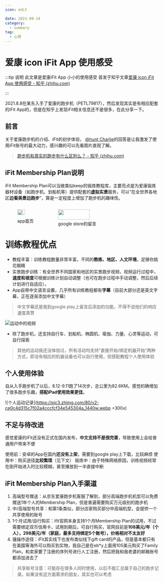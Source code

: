 ```yaml
---
icon: edit

date: 2021-09-14
category:
  - summary
tag:
  - 心得
---
```

# 爱康 icon iFit App 使用感受

:::tip 说明
此文章是爱康iFit App 小小的使用感受
首发于知乎文章[爱康 icon iFit App 使用感受 - 知乎 (zhihu.com)](https://zhuanlan.zhihu.com/p/410272516)


:::

2021.8.8在某东入手了爱康的跑步机（PETL79817），然后发现其实是有相应配套的iFit App的，但是在知乎上发现iFit相关信息还不是很多，在此分享一下。

## 前言

关于爱康跑步机的介绍、iFit的初步体验， [@hunt Charlie](https://www.zhihu.com/people/hunt-charlie)的回答是让我激发了使用iFit账号的最大动力，感兴趣的可以先看图片直观了解。

>[跑步机和真实的跑步有什么区别么？ - 知乎 (zhihu.com)](https://www.zhihu.com/question/34137773/answer/1607403104)



## iFit Membership Plan说明

iFit Membership Plan可以当做类似keep的锻炼教程库，主要亮点是为爱康锻炼器材设备（如跑步机、划船机等）提供配套的**虚拟实景**服务，可以“在全世界各地区**边看美景边跑步**”，算是一定程度上增加了跑步机的趣味性。

<div style="display: flex;">
  <figure>
    <img src="https://pic2.zhimg.com/v2-2318029c01f7012bbedccb6249db163d_r.jpg" style="width: 68%;" />
    <figcaption>app首页</figcaption>
  </figure>
  <figure>
    <img src="https://pic4.zhimg.com/80/v2-04e0edcb554c10744ba7d504579fd9b3_1440w.webp" style="width: 91%;" />
    <figcaption>google store的留言</figcaption>
  </figure>
</div>

# 训练教程优点

- 教程丰富：训练教程数量非常丰富，不同的**教练、地区、人文环境**，足够你挑花眼睛
- 实景跑步训练：有全世界不同国家和地区的实景跑步视频，视频运行过程中，**速度和坡度**可根据训练计划自动调整（也可在跑步过程中手动调整，然后后续计划进行自适应）。
- App自带中文语言设置，几乎所有训练教程都有**字幕**（目前大部分还是英文字幕，正在逐渐添加中文字幕）
> 中文字幕还是我到google play上留言后添加的功能，不得不说他们的响应速度真赞

![运动中的视频](https://pic1.zhimg.com/80/v2-c72192fd6abb2a9be4dd4227d52e8cec_1440w.webp)

- 除了跑步机，还支持自行车、划船机、椭圆机、瑜伽、力量、心灵等运动，可自行探索
>其他的运动我还没体验过，所有活动均支持”直接开始/绑定机器开始“两种方式，即没有相应的机器设备也可以自行使用，但搭配教程个人使用体验

## 个人使用体验
自从入手跑步机了以后，8.12-9.11跑了14次步，总公里为82.6KM。感觉的确增加了很多跑步乐趣，**搭配iPad使用效果更佳**。

![个人运动记录](https://pic3.zhimg.com/80/v2-ce0c4d315c7f02a4cccfcf34e545304a_1440w.webp =300x)

## 不足与待改进

感觉爱康的iFit还没有正式在国内发布，**中文支持不是很完善**，导致使用上会给普通用户带来不便

使用前：安卓的App在国内**还没有上架**，需要到google play上下载，比较麻烦
使用中：购买途径**比较繁琐**（见下文）
锻炼中：由于特殊网络原因，训练视频经常在刚开始进入时比较模糊，甚至播放到一半直接中断

## iFit Membership Plan入手渠道

1. 高端型号赠送：从京东爱康跑步机客服了解到，部分高端跑步机机型可以免费赠送1年个人的Membership Plan，但是普遍需要购买万元级别的跑步机
2. 中/高端型号共享：和第1条类似，部分店家购买部分中高端机型，会提供一个共享使用的账号
3. 1个月试用/自行购买：ifit官网本身支持1个月Membership Plan的试用，不过需要绑定双币信用卡，试用到期后，可自行购买，官网目前是**108美元/年（个人），298美元/年（家庭，最多支持绑定5个账号），价格相对不太友好**
4. 骚操作途径：iFit其实线下也发布类似线下gift card的产品，但是基本都只有在美国等海外可以购买到实物，我自己是在eb*y上面用105美元购买了Family Plan，和卖家要了注册的序列号进行人工注册，然后把我和我老婆的邮箱账号都添加进去了
>共享账号注意：可能存在很多人同时使用，以后不能汇总属于自己的跑步记录。如果没有这方面需求的朋友，其实也可以考虑
